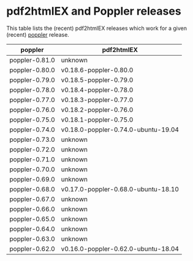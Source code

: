 # pdf2htmlEX and Poppler releases

This table lists the (recent) pdf2htmlEX releases which work for a given
(recent) [poppler](https://poppler.freedesktop.org/) release.

|     poppler    | pdf2htmlEX |
|----------------|------------|
| poppler-0.81.0 | unknown |
| poppler-0.80.0 | v0.18.6-poppler-0.80.0 |
| poppler-0.79.0 | v0.18.5-poppler-0.79.0 |
| poppler-0.78.0 | v0.18.4-poppler-0.78.0 |
| poppler-0.77.0 | v0.18.3-poppler-0.77.0 |
| poppler-0.76.0 | v0.18.2-poppler-0.76.0 |
| poppler-0.75.0 | v0.18.1-poppler-0.75.0 |
| poppler-0.74.0 | v0.18.0-poppler-0.74.0-ubuntu-19.04 |
| poppler-0.73.0 | unknown |
| poppler-0.72.0 | unknown |
| poppler-0.71.0 | unknown |
| poppler-0.70.0 | unknown |
| poppler-0.69.0 | unknown |
| poppler-0.68.0 | v0.17.0-poppler-0.68.0-ubuntu-18.10 |
| poppler-0.67.0 | unknown |
| poppler-0.66.0 | unknown |
| poppler-0.65.0 | unknown |
| poppler-0.64.0 | unknown |
| poppler-0.63.0 | unknown |
| poppler-0.62.0 | v0.16.0-poppler-0.62.0-ubuntu-18.04 |


